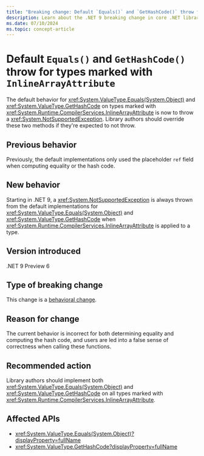 ```yaml
---
title: "Breaking change: Default `Equals()` and `GetHashCode()` throw for types marked with `InlineArrayAttribute`"
description: Learn about the .NET 9 breaking change in core .NET libraries where the default implementations of `Equals()` and `GetHashCode()` throw an exception for types marked with `InlineArrayAttribute`.
ms.date: 07/10/2024
ms.topic: concept-article
---
```

# Default `Equals()` and `GetHashCode()` throw for types marked with `InlineArrayAttribute`

The default behavior for <xref:System.ValueType.Equals(System.Object)> and <xref:System.ValueType.GetHashCode> on types marked with <xref:System.Runtime.CompilerServices.InlineArrayAttribute> is now to throw a <xref:System.NotSupportedException>. Library authors should override these two methods if they're expected to not throw.

## Previous behavior

Previously, the default implementations only used the placeholder `ref` field when computing equality or the hash code.

## New behavior

Starting in .NET 9, a <xref:System.NotSupportedException> is always thrown from the default implementations for <xref:System.ValueType.Equals(System.Object)> and <xref:System.ValueType.GetHashCode> when <xref:System.Runtime.CompilerServices.InlineArrayAttribute> is applied to a type.

## Version introduced

.NET 9 Preview 6

## Type of breaking change

This change is a [behavioral change](../../categories.md#behavioral-change).

## Reason for change

The current behavior is incorrect for both determining equality and computing the hash code, and users are led into a false sense of correctness when calling these functions.

## Recommended action

Library authors should implement both <xref:System.ValueType.Equals(System.Object)> and <xref:System.ValueType.GetHashCode> on all types marked with <xref:System.Runtime.CompilerServices.InlineArrayAttribute>.

## Affected APIs

- <xref:System.ValueType.Equals(System.Object)?displayProperty=fullName>
- <xref:System.ValueType.GetHashCode?displayProperty=fullName>
